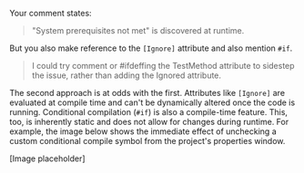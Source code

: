 Your comment states:

> "System prerequisites not met" is discovered at runtime.

But you also make reference to the `[Ignore]` attribute and also mention `#if`.

> I could try comment or #ifdeffing the TestMethod attribute to sidestep the issue, rather than adding the Ignored attribute. 

The second approach is at odds with the first. Attributes like `[Ignore]` are evaluated at compile time and can't be dynamically altered once the code is running. Conditional compilation (`#if`) is also a compile-time feature. This, too, is inherently static and does not allow for changes during runtime. For example, the image below shows the immediate effect of unchecking a custom conditional compile symbol from the project's properties window.

[Image placeholder]





